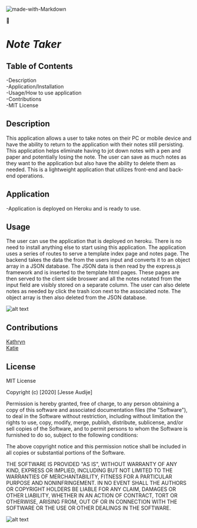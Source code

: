 

![made-with-Markdown](https://img.shields.io/badge/Made%20with-Markdown-1f425f.svg)

:100:

# _Note Taker_

## Table of Contents

-Description\
-Application/Installation\
-Usage/How to use application\
-Contributions\
-MIT License

## Description

This application allows a user to take notes on their PC or mobile device and have the ability to return to the application with their notes still persisting. This application helps eliminate having to jot down notes with a pen and paper and potentially losing the note. The user can save as much notes as they want to the application but also have the ability to delete them as needed. This is a lightweight application that utilizes front-end and back-end operations.

## Application

-Application is deployed on Heroku and is ready to use.

## Usage

The user can use the application that is deployed on heroku. There is no need to install anything else to start using this application. The application uses a series of routes to serve a template index page and notes page. The backend takes the data the from the users input and converts it to an object array in a JSON database. The JSON data is then read by the express.js framework and is inserted to the template html pages. These pages are then served to the client side broswer and all the notes notated from the input field are visibly stored on a separate column. The user can also delete notes as needed by click the trash icon next to the associated note. The object array is then also deleted from the JSON database.

![alt text](noteTakerDemo.gif)

## Contributions

[Kathryn](https://github.com/katgrace0808)\
[Katie](https://github.com/kaitekelly)

## License

MIT License

Copyright (c) [2020] [Jesse Audije]

Permission is hereby granted, free of charge, to any person obtaining a copy of this software and associated documentation files (the "Software"), to deal in the Software without restriction, including without limitation the rights to use, copy, modify, merge, publish, distribute, sublicense, and/or sell copies of the Software, and to permit persons to whom the Software is furnished to do so, subject to the following conditions:

The above copyright notice and this permission notice shall be included in all copies or substantial portions of the Software.

THE SOFTWARE IS PROVIDED "AS IS", WITHOUT WARRANTY OF ANY KIND, EXPRESS OR IMPLIED, INCLUDING BUT NOT LIMITED TO THE WARRANTIES OF MERCHANTABILITY, FITNESS FOR A PARTICULAR PURPOSE AND NONINFRINGEMENT. IN NO EVENT SHALL THE AUTHORS OR COPYRIGHT HOLDERS BE LIABLE FOR ANY CLAIM, DAMAGES OR OTHER LIABILITY, WHETHER IN AN ACTION OF CONTRACT, TORT OR OTHERWISE, ARISING FROM, OUT OF OR IN CONNECTION WITH THE SOFTWARE OR THE USE OR OTHER DEALINGS IN THE SOFTWARE.

![alt text](https://github.com/audijej.png)

